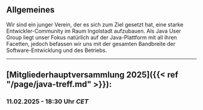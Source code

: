 ## Allgemeines

Wir sind ein junger Verein, der es sich zum Ziel gesetzt hat, eine starke Entwickler-Community im Raum Ingolstadt aufzubauen.
Als Java User Group liegt unser Fokus natürlich auf der Java-Plattform mit all ihren Facetten, jedoch befassen wir uns mit der gesamten Bandbreite der Software-Entwicklung und des Betriebs.

---

## [Mitgliederhauptversammlung 2025]({{< ref "/page/java-treff.md" >}}):
### 11.02.2025 - 18:30 Uhr *CET*
